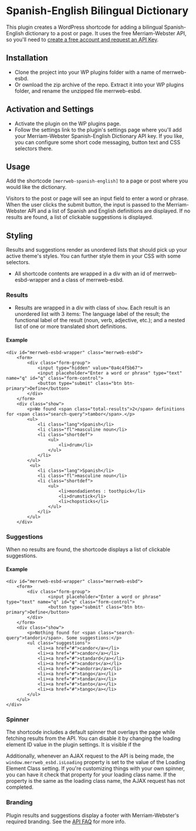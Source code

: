 # Spanish-English Bilingual Dictionary

This plugin creates a WordPress shortcode for adding a bilingual Spanish-English dictionary to a post or page. 
It uses the free Merriam-Webster API, so you'll need to [create a free account and request an API Key](https://www.dictionaryapi.com/).

## Installation

* Clone the project into your WP plugins folder with a name of merrweb-esbd.
* Or ownload the zip archive of the repo. Extract it into your WP plugins folder, and rename the unzipped file merrweb-esbd.

## Activation and Settings

* Activate the plugin on the WP plugins page.
* Follow the settings link to the plugin's settings page where you'll add your Merriam-Webster Spanish-English Dictionary API key. If you like, you can configure some short code messaging, button text and CSS selectors there.

## Usage

Add the shortcode ```[merrweb-spanish-english]``` to a page or post where you would like the dictionary.

Visitors to the post or page will see an input field to enter a word or phrase. When the user clicks the submit button, the input is passed to the Merriam-Webster API and a list of Spanish and English definitions are displayed. If no results are found, a list of clickable suggestions is displayed.  

## Styling 

Results and suggestions render as unordered lists that should pick up your active theme's styles. You can further style them in your CSS with some selectors.

* All shortcode contents are wrapped in a div with an id of merrweb-esbd-wrapper and a class of merrweb-esbd.

### Results

* Results are wrapped in a div with class of ```show```. Each result is an unordered list with 3 items: The language label of the result; the functional label of the result (noun, verb, adjective, etc.); and a nested list of one or more translated short definitions.

#### Example

```
<div id="merrweb-esbd-wrapper" class="merrweb-esbd">
    <form>
        <div class="form-group">
            <input type="hidden" value="0a4c4f5b67">
            <input placeholder="Enter a word or phrase" type="text" name="q" id="q" class="form-control">
            <button type="submit" class="btn btn-primary">Define</button>
        </div>
    </form>
    <div class="show">
        <p>We found <span class="total-results">2</span> definitions for <span class="search-query">tambor</span>.</p>
        <ul>
            <li class="lang">Spanish</li>
            <li class="fl">masculine noun</li>
            <li class="shortdef">
                <ul>
                    <li>drum</li>
                </ul>
            </li>
        </ul>
         <ul>
            <li class="lang">Spanish</li>
            <li class="fl">masculine noun</li>
            <li class="shortdef">
                <ul>
                    <li>mondadientes : toothpick</li>
                    <li>drumstick</li>
                    <li>chopsticks</li>
                </ul>
            </li>
        </ul>
    </div>
```

### Suggestions

When no results are found, the shortcode displays a list of clickable suggestions.

#### Example 

```
<div id="merrweb-esbd-wrapper" class="merrweb-esbd">
    <form>
        <div class="form-group">
                <input placeholder="Enter a word or phrase" type="text" name="q" id="q" class="form-control">
                <button type="submit" class="btn btn-primary">Define</button>
        </div>
    </form>
    <div class="show">
        <p>Nothing found for <span class="search-query">tandori</span>. Some suggestions:</p>
        <ul class="suggestions">
            <li><a href="#">candor</a></li>
            <li><a href="#">candor</a></li>
            <li><a href="#">standard</a></li>
            <li><a href="#">candors</a></li>
            <li><a href="#">andorra</a></li>
            <li><a href="#">tango</a></li>
            <li><a href="#">tanda</a></li>
            <li><a href="#">tanto</a></li>
            <li><a href="#">tango</a></li>
        </ul>
    </ul>
</div>
```

### Spinner

The shortcode includes a default spinner that overlays the page while fetching results from the API. You can disable it by changing the loading element ID value in the plugin settings. It is visible if the 

Additionally, whenever an AJAX request to the API is being made, the ```window.merrweb_esbd.isLoading``` property is set to the value of the Loading Element Class setting. If you're customizing things with your own spinner, you can have it check that property for your loading class name. If the property is the same as the loading class name, the AJAX request has not completed.

### Branding 

Plugin results and suggestions display a footer with Merriam-Webster's required branding. See the [API FAQ](https://www.dictionaryapi.com/info/frequently-asked-questions) for more info.







